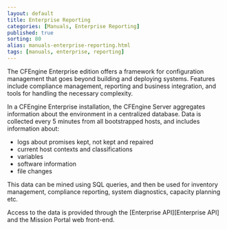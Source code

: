 ```yaml
---
layout: default
title: Enterprise Reporting
categories: [Manuals, Enterprise Reporting]
published: true
sorting: 80
alias: manuals-enterprise-reporting.html
tags: [manuals, enterprise, reporting]
---
```


The CFEngine Enterprise edition offers a framework for configuration 
management that goes beyond building and deploying systems. Features include 
compliance management, reporting and business integration, and tools for 
handling the necessary complexity.

In a CFEngine Enterprise installation, the CFEngine Server aggregates 
information about the environment in a centralized database. Data is collected 
every 5 minutes from all bootstrapped hosts, and includes information about:

* logs about promises kept, not kept and repaired
* current host contexts and classifications
* variables
* software information
* file changes

This data can be mined using SQL queries, and then be used for inventory 
management, compliance reporting, system diagnostics, capacity planning etc.

Access to the data is provided through the [Enterprise API][Enterprise API] 
and the Mission Portal web front-end.
